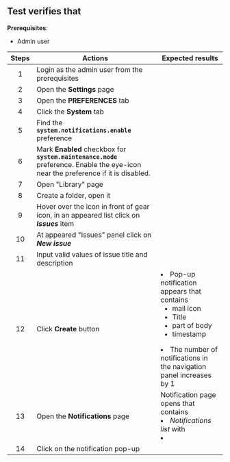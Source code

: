 # 

Test verifies that 
- 


**Prerequisites**:
- Admin user

| Steps | Actions | Expected results |
| :---: | --- | --- |
| 1 | Login as the admin user from the prerequisites | |
| 2 | Open the **Settings** page | |
| 3 | Open the **PREFERENCES** tab | |
| 4 | Click the **System** tab | |
| 5 | Find the **`system.notifications.enable`** preference | |
| 6 | Mark **Enabled** checkbox for **`system.maintenance.mode`** preference. Enable the eye-icon near the preference if it is disabled. | | 
| 7 | Open "Library" page | |
| 8 | Create a folder, open it | |
| 9 | Hover over the icon in front of gear icon, in an appeared list click on ***Issues*** item | |
| 10 | At appeared "Issues" panel click on ***New issue*** | |
| 11 | Input valid values of issue title and description | |
| 12 | Click **Create** button | <li> Pop-up notification appears that contains <ul><li> mail icon <li> Title <li> part of body <li> timestamp </ul> <li> The number of notifications in the navigation panel increases by 1 |
| 13 | Open the **Notifications** page | Notification page opens that contains <li> _Notifications list_ with  <li> 
| 14 | Click on the notification pop-up | 